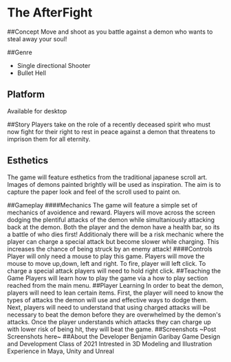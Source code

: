 # The AfterFight

##Concept
Move and shoot as you battle against a demon who wants to steal away your soul!

##Genre
* Single directional Shooter
* Bullet Hell

## Platform
Available for desktop

##Story
Players take on the role of a recently deceased spirit who must now fight for their right to rest in peace against a demon that threatens to imprison them for all eternity.

## Esthetics
The game will feature esthetics from the traditional japanese scroll art. Images of demons painted brightly will be used as inspiration. The aim is to capture the paper look and feel of the scroll used to paint on.

##Gameplay
####Mechanics
The game will feature a simple set of mechanics of avoidence and reward. Players will move across the screen dodging the plentiful attacks of the demon while simultaniously attacking back at the demon. Both the player and the demon have a health bar, so its a battle of who dies first! Additionaly there will be a risk mechanic where the player can charge a special attack but become slower while charging. This increases the chance of being struck by an enemy attack!
####Controls
Player will only need a mouse to play this game. Players will move the mouse to move up,down, left and right. To fire, player will left click. To charge a special attack players will need to hold right click.
##Teaching the Game
Players will learn how to play the game via a how to play section reached from the main menu.
##Player Learning
In order to beat the demon, players will need to lean certain items. First, the player will need to know the types of attacks the demon will use and effective ways to dodge them. Next, players will need to understand that using charged attacks will be necessary to beat the demon before they are overwhelmed by the demon's attacks. Once the player understands which attacks they can charge up with lower risk of being hit, they will beat the game. 
##Screenshots
~Post Screenshots here~
##About the Developer
Benjamin Garibay 
Game Design and Development
Class of 2021
Intrested in 3D Modeling and Illustration
Experience in Maya, Unity and Unreal